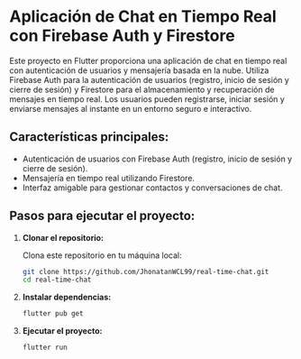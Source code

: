 # Aplicación de Chat en Tiempo Real con Firebase Auth y Firestore

Este proyecto en Flutter proporciona una aplicación de chat en tiempo real con autenticación de usuarios y mensajería basada en la nube. Utiliza Firebase Auth para la autenticación de usuarios (registro, inicio de sesión y cierre de sesión) y Firestore para el almacenamiento y recuperación de mensajes en tiempo real. Los usuarios pueden registrarse, iniciar sesión y enviarse mensajes al instante en un entorno seguro e interactivo.

## Características principales:

- Autenticación de usuarios con Firebase Auth (registro, inicio de sesión y cierre de sesión).
- Mensajería en tiempo real utilizando Firestore.
- Interfaz amigable para gestionar contactos y conversaciones de chat.

## Pasos para ejecutar el proyecto:

1. **Clonar el repositorio:**

   Clona este repositorio en tu máquina local:

   ```bash
   git clone https://github.com/JhonatanWCL99/real-time-chat.git
   cd real-time-chat

2. **Instalar dependencias:**

   ```bash
   flutter pub get

3. **Ejecutar el proyecto:**

   ```bash
   flutter run

